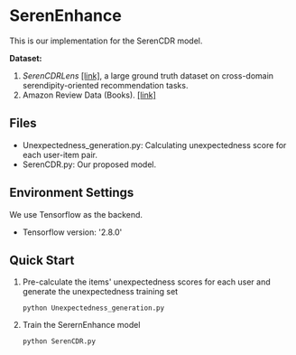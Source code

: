 # SerenEnhance

This is our implementation for the SerenCDR model.

**Dataset:**  
1. _SerenCDRLens_ [[link]](https://github.com/zhefu2/SerenLens), a large ground truth dataset on cross-domain serendipity-oriented recommendation tasks.
2. Amazon Review Data (Books). [[link]](https://cseweb.ucsd.edu/~jmcauley/datasets/amazon_v2/)

 ## Files

- Unexpectedness_generation.py: Calculating unexpectedness score for each user-item pair.
- SerenCDR.py: Our proposed model.

## Environment Settings
 We use Tensorflow as the backend.
 * Tensorflow version: '2.8.0'
 
## Quick Start

1. Pre-calculate the items' unexpectedness scores for each user and generate the unexpectedness training set
    ```
    python Unexpectedness_generation.py
    ```
    
2. Train the SerernEnhance model
    ```
    python SerenCDR.py
    ```
